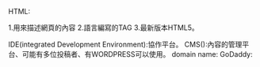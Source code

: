 HTML:


1.用來描述網頁的內容
  2.語言編寫的TAG
  3.最新版本HTML5。


IDE(integrated Development Environment):協作平台。
CMS():內容的管理平台、可能有多位投稿者、有WORDPRESS可以使用。
domain name:
GoDaddy:
